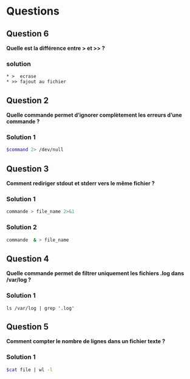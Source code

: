 # Questions

## Question 6
**Quelle est la différence entre > et >> ?**

### solution 

```
* >  ecrase
* >> fajout au fichier
```


## Question 2
**Quelle commande permet d’ignorer complètement les erreurs d’une commande ?**

### Solution 1
```bash
$command 2> /dev/null
```

## Question 3
**Comment rediriger stdout et stderr vers le même fichier ?**

### Solution 1
```bash
commande > file_name 2>&1
```

### Solution 2
```bash
commande  & > file_name
```

## Question 4
**Quelle commande permet de filtrer uniquement les fichiers .log dans /var/log ?**

### Solution 1
```
ls /var/log | grep '.log'
```

## Question 5
**Comment compter le nombre de lignes dans un fichier texte ?**

### Solution 1
```bash
$cat file | wl -l

```


